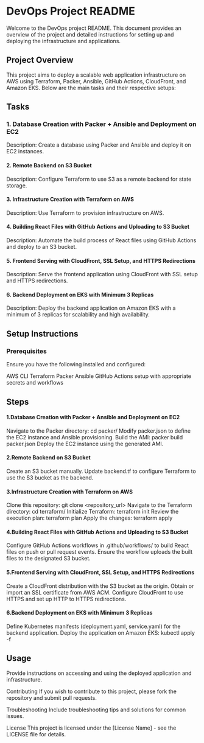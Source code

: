 # DevOps Project README

Welcome to the DevOps project README. This document provides an overview of the project and detailed instructions for setting up and deploying the infrastructure and applications.

## Project Overview
This project aims to deploy a scalable web application infrastructure on AWS using Terraform, Packer, Ansible, GitHub Actions, CloudFront, and Amazon EKS. Below are the main tasks and their respective setups:

## Tasks
### 1. Database Creation with Packer + Ansible and Deployment on EC2
Description: Create a database using Packer and Ansible and deploy it on EC2 instances.

#### 2. Remote Backend on S3 Bucket
Description: Configure Terraform to use S3 as a remote backend for state storage.

#### 3. Infrastructure Creation with Terraform on AWS
Description: Use Terraform to provision infrastructure on AWS.

#### 4. Building React Files with GitHub Actions and Uploading to S3 Bucket
Description: Automate the build process of React files using GitHub Actions and deploy to an S3 bucket.

#### 5. Frontend Serving with CloudFront, SSL Setup, and HTTPS Redirections
Description: Serve the frontend application using CloudFront with SSL setup and HTTPS redirections.

#### 6. Backend Deployment on EKS with Minimum 3 Replicas
Description: Deploy the backend application on Amazon EKS with a minimum of 3 replicas for scalability and high availability.

## Setup Instructions

### Prerequisites
Ensure you have the following installed and configured:

AWS CLI
Terraform
Packer
Ansible
GitHub Actions setup with appropriate secrets and workflows

## Steps

#### 1.Database Creation with Packer + Ansible and Deployment on EC2

Navigate to the Packer directory: cd packer/
Modify packer.json to define the EC2 instance and Ansible provisioning.
Build the AMI: packer build packer.json
Deploy the EC2 instance using the generated AMI.

#### 2.Remote Backend on S3 Bucket

Create an S3 bucket manually.
Update backend.tf to configure Terraform to use the S3 bucket as the backend.


#### 3.Infrastructure Creation with Terraform on AWS

Clone this repository: git clone <repository_url>
Navigate to the Terraform directory: cd terraform/
Initialize Terraform: terraform init
Review the execution plan: terraform plan
Apply the changes: terraform apply


#### 4.Building React Files with GitHub Actions and Uploading to S3 Bucket

Configure GitHub Actions workflows in .github/workflows/ to build React files on push or pull request events.
Ensure the workflow uploads the built files to the designated S3 bucket.

#### 5.Frontend Serving with CloudFront, SSL Setup, and HTTPS Redirections

Create a CloudFront distribution with the S3 bucket as the origin.
Obtain or import an SSL certificate from AWS ACM.
Configure CloudFront to use HTTPS and set up HTTP to HTTPS redirections.

#### 6.Backend Deployment on EKS with Minimum 3 Replicas

Define Kubernetes manifests (deployment.yaml, service.yaml) for the backend application.
Deploy the application on Amazon EKS: kubectl apply -f <manifests>

## Usage
Provide instructions on accessing and using the deployed application and infrastructure.

Contributing
If you wish to contribute to this project, please fork the repository and submit pull requests.

Troubleshooting
Include troubleshooting tips and solutions for common issues.

License
This project is licensed under the [License Name] - see the LICENSE file for details.
